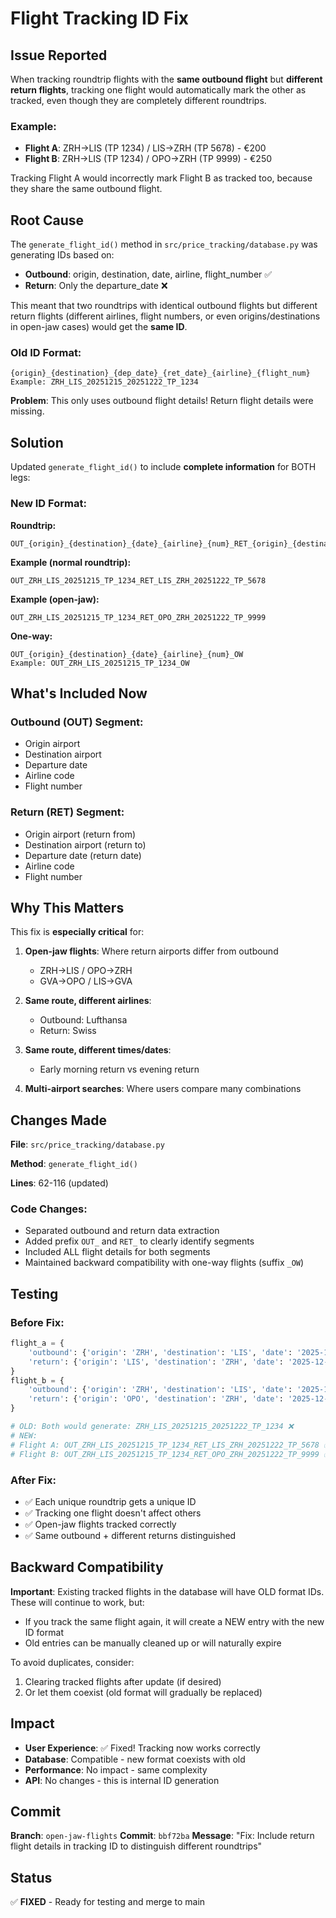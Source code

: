 # Flight Tracking ID Fix

## Issue Reported

When tracking roundtrip flights with the **same outbound flight** but **different return flights**, tracking one flight would automatically mark the other as tracked, even though they are completely different roundtrips.

### Example:
- **Flight A**: ZRH→LIS (TP 1234) / LIS→ZRH (TP 5678) - €200
- **Flight B**: ZRH→LIS (TP 1234) / OPO→ZRH (TP 9999) - €250

Tracking Flight A would incorrectly mark Flight B as tracked too, because they share the same outbound flight.

## Root Cause

The `generate_flight_id()` method in `src/price_tracking/database.py` was generating IDs based on:
- **Outbound**: origin, destination, date, airline, flight_number ✅
- **Return**: Only the departure_date ❌

This meant that two roundtrips with identical outbound flights but different return flights (different airlines, flight numbers, or even origins/destinations in open-jaw cases) would get the **same ID**.

### Old ID Format:
```
{origin}_{destination}_{dep_date}_{ret_date}_{airline}_{flight_num}
Example: ZRH_LIS_20251215_20251222_TP_1234
```

**Problem**: This only uses outbound flight details! Return flight details were missing.

## Solution

Updated `generate_flight_id()` to include **complete information** for BOTH legs:

### New ID Format:

**Roundtrip:**
```
OUT_{origin}_{destination}_{date}_{airline}_{num}_RET_{origin}_{destination}_{date}_{airline}_{num}
```

**Example (normal roundtrip):**
```
OUT_ZRH_LIS_20251215_TP_1234_RET_LIS_ZRH_20251222_TP_5678
```

**Example (open-jaw):**
```
OUT_ZRH_LIS_20251215_TP_1234_RET_OPO_ZRH_20251222_TP_9999
```

**One-way:**
```
OUT_{origin}_{destination}_{date}_{airline}_{num}_OW
Example: OUT_ZRH_LIS_20251215_TP_1234_OW
```

## What's Included Now

### Outbound (OUT) Segment:
- Origin airport
- Destination airport
- Departure date
- Airline code
- Flight number

### Return (RET) Segment:
- Origin airport (return from)
- Destination airport (return to)
- Departure date (return date)
- Airline code
- Flight number

## Why This Matters

This fix is **especially critical** for:

1. **Open-jaw flights**: Where return airports differ from outbound
   - ZRH→LIS / OPO→ZRH
   - GVA→OPO / LIS→GVA

2. **Same route, different airlines**: 
   - Outbound: Lufthansa
   - Return: Swiss

3. **Same route, different times/dates**:
   - Early morning return vs evening return

4. **Multi-airport searches**: Where users compare many combinations

## Changes Made

**File**: `src/price_tracking/database.py`

**Method**: `generate_flight_id()`

**Lines**: 62-116 (updated)

### Code Changes:
- Separated outbound and return data extraction
- Added prefix `OUT_` and `RET_` to clearly identify segments
- Included ALL flight details for both segments
- Maintained backward compatibility with one-way flights (suffix `_OW`)

## Testing

### Before Fix:
```python
flight_a = {
    'outbound': {'origin': 'ZRH', 'destination': 'LIS', 'date': '2025-12-15', 'airline': 'TP', 'flight_number': '1234'},
    'return': {'origin': 'LIS', 'destination': 'ZRH', 'date': '2025-12-22', 'airline': 'TP', 'flight_number': '5678'}
}
flight_b = {
    'outbound': {'origin': 'ZRH', 'destination': 'LIS', 'date': '2025-12-15', 'airline': 'TP', 'flight_number': '1234'},
    'return': {'origin': 'OPO', 'destination': 'ZRH', 'date': '2025-12-22', 'airline': 'TP', 'flight_number': '9999'}
}

# OLD: Both would generate: ZRH_LIS_20251215_20251222_TP_1234 ❌
# NEW: 
# Flight A: OUT_ZRH_LIS_20251215_TP_1234_RET_LIS_ZRH_20251222_TP_5678 ✅
# Flight B: OUT_ZRH_LIS_20251215_TP_1234_RET_OPO_ZRH_20251222_TP_9999 ✅
```

### After Fix:
- ✅ Each unique roundtrip gets a unique ID
- ✅ Tracking one flight doesn't affect others
- ✅ Open-jaw flights tracked correctly
- ✅ Same outbound + different returns distinguished

## Backward Compatibility

**Important**: Existing tracked flights in the database will have OLD format IDs. These will continue to work, but:
- If you track the same flight again, it will create a NEW entry with the new ID format
- Old entries can be manually cleaned up or will naturally expire

To avoid duplicates, consider:
1. Clearing tracked flights after update (if desired)
2. Or let them coexist (old format will gradually be replaced)

## Impact

- **User Experience**: ✅ Fixed! Tracking now works correctly
- **Database**: Compatible - new format coexists with old
- **Performance**: No impact - same complexity
- **API**: No changes - this is internal ID generation

## Commit

**Branch**: `open-jaw-flights`
**Commit**: `bbf72ba`
**Message**: "Fix: Include return flight details in tracking ID to distinguish different roundtrips"

## Status

✅ **FIXED** - Ready for testing and merge to main
